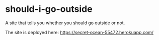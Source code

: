 # should-i-go-outside
A site that tells you whether you should go outside or not.

The site is deployed here: https://secret-ocean-55472.herokuapp.com/
